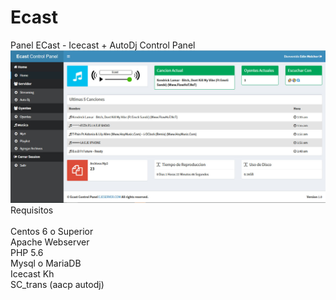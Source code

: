 # Ecast
Panel ECast - Icecast + AutoDj Control Panel
![Home](captura1.jpg "Captura 1")
<br />
Requisitos
<br /><br />
Centos 6 o Superior<br />
Apache Webserver<br />
PHP 5.6<br />
Mysql o MariaDB<br />
Icecast Kh<br />
SC_trans (aacp autodj)<br />
